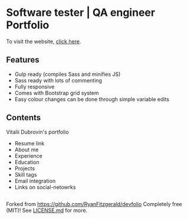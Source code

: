 # Software tester | QA engineer Portfolio

To visit the website, [click here](https://vitaliy-dubrovin.github.io/portfolio/).

## Features

* Gulp ready (compiles Sass and minifies JS)
* Sass ready with lots of commenting
* Fully responsive
* Comes with Bootstrap grid system
* Easy colour changes can be done through simple variable edits

## Contents
Vitalii Dubrovin's portfolio 
* Resume link
* About me
* Experience
* Education
* Projects
* Skill tags
* Email integration
* Links on social-netowrks

## 
Forked from https://github.com/RyanFitzgerald/devfolio
Completely free (MIT)! See [LICENSE.md](LICENSE.md) for more.
